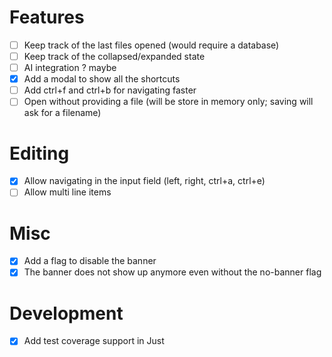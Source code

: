 # Features
- [ ] Keep track of the last files opened (would require a database)
- [ ] Keep track of the collapsed/expanded state
- [ ] AI integration ? maybe
- [x] Add a modal to show all the shortcuts
- [ ] Add ctrl+f and ctrl+b for navigating faster
- [ ] Open without providing a file (will be store in memory only; saving will ask for a filename)

# Editing
- [x] Allow navigating in the input field (left, right, ctrl+a, ctrl+e)
- [ ] Allow multi line items

# Misc
- [x] Add a flag to disable the banner
- [x] The banner does not show up anymore even without the no-banner flag

# Development
- [x] Add test coverage support in Just

